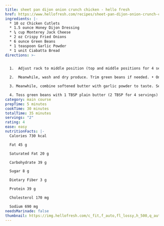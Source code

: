 ```yaml
---
title: sheet pan dijon onion crunch chicken - hello fresh
href: https://www.hellofresh.com/recipes/sheet-pan-dijon-onion-crunch-chicken-621e7f79fda2615c364c54b2
ingredients: |-
  * 10 oz Chicken Cutlets
  * 1.5 ounce Honey Dijon Dressing
  * ¼ cup Monterey Jack Cheese
  * 2 oz Crispy Fried Onions
  * 6 ounce Green Beans
  * 1 teaspoon Garlic Powder
  * 1 unit Ciabatta Bread
directions: >-
  

  1.  Adjust rack to middle position (top and middle positions for 4 servings) and preheat oven to 425 degrees. Place 2 TBSP butter (3 TBSP for 4) in a small bowl and bring to room temperature. • Pat chicken* dry with paper towels and season all over with salt and pepper; place on one side of a baking sheet (spread out across entire sheet for 4). • Brush tops of chicken with ½ TBSP honey Dijon dressing (save the rest for serving). Sprinkle with Monterey Jack. Crush crispy onions in their package, then sprinkle over cheese, pressing to adhere. • Roast on middle rack for 5 minutes (you’ll add more to the sheet then).

  2.  Meanwhile, wash and dry produce. Trim green beans if needed. • Once chicken has roasted 5 minutes, remove sheet from oven. Carefully toss green beans on empty side with a drizzle of oil; season with salt and pepper. (For 4 servings, leave chicken roasting; add green beans to a second baking sheet and roast on top rack.) • Return to middle rack and bake until green beans are tender and chicken is browned and cooked through, 12-15 minutes more.

  3. Meanwhile, combine softened butter with garlic powder to taste. Season with salt and pepper. • Halve and toast ciabatta. Spread cut sides with garlic butter. Cut each half on a diagonal.

  4. Toss green beans with 1 TBSP plain butter (2 TBSP for 4 servings) until melted. Season with salt and pepper. • Divide chicken, green beans, and garlic bread between plates. Serve with remaining dressing on the side.
category: main course
prepTime: 5 minutes
cookTime: 30 minutes
totalTime: 35 minutes
servings: "2"
rating: 4
ease: easy
nutritionFacts: |-
  Calories 730 kcal

  Fat 45 g

  Saturated Fat 20 g

  Carbohydrate 39 g

  Sugar 8 g

  Dietary Fiber 3 g

  Protein 39 g

  Cholesterol 170 mg

  Sodium 690 mg
needsMarinade: false
thumbnail: https://img.hellofresh.com/c_fit,f_auto,fl_lossy,h_500,q_auto,w_1900/hellofresh_s3/image/621e7f79fda2615c364c54b2-793ef572.jpg
---
```

